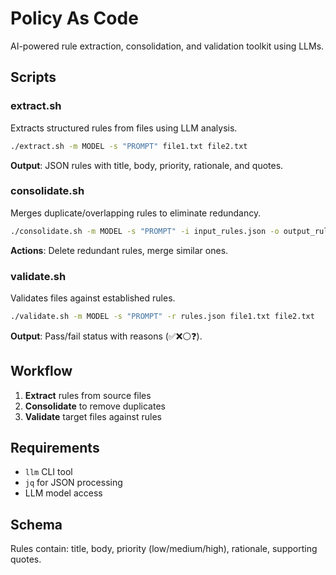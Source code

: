 # Policy As Code

AI-powered rule extraction, consolidation, and validation toolkit using LLMs.

## Scripts

### extract.sh
Extracts structured rules from files using LLM analysis.

```bash
./extract.sh -m MODEL -s "PROMPT" file1.txt file2.txt
```

**Output**: JSON rules with title, body, priority, rationale, and quotes.

### consolidate.sh
Merges duplicate/overlapping rules to eliminate redundancy.

```bash
./consolidate.sh -m MODEL -s "PROMPT" -i input_rules.json -o output_rules.json
```

**Actions**: Delete redundant rules, merge similar ones.

### validate.sh
Validates files against established rules.

```bash
./validate.sh -m MODEL -s "PROMPT" -r rules.json file1.txt file2.txt
```

**Output**: Pass/fail status with reasons (✅❌⚪❓).

## Workflow

1. **Extract** rules from source files
2. **Consolidate** to remove duplicates
3. **Validate** target files against rules

## Requirements

- `llm` CLI tool
- `jq` for JSON processing
- LLM model access

## Schema

Rules contain: title, body, priority (low/medium/high), rationale, supporting quotes.
